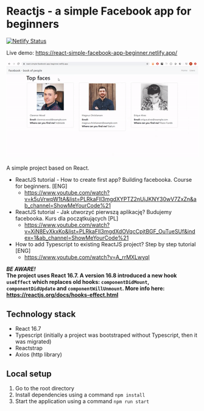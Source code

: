 # Reactjs - a simple Facebook app for beginners
[![Netlify Status](https://api.netlify.com/api/v1/badges/10622421-5304-4a52-83e8-9279f7904bab/deploy-status)](https://app.netlify.com/sites/lucid-wright-a3e8ed/deploys)
 
Live demo: https://react-simple-facebook-app-beginner.netlify.app/

![Online demo](online-demo.gif)

A simple project based on React. 

- ReactJS tutorial - How to create first app? Building facebooka. Course for beginners. [ENG]
    - https://www.youtube.com/watch?v=k5uVrwpW1tA&list=PLRkaFIl3mgdXYPTZ2nUiJKNY30wV7ZxZn&ab_channel=ShowMeYourCode%21
- ReactJS tutorial - Jak utworzyć pierwszą aplikację? Budujemy facebooka. Kurs dla początkujących [PL]
    - https://www.youtube.com/watch?v=XiN8EvXkxKo&list=PLRkaFIl3mgdXdOVqcCpjtBGF_OuTueSUf&index=1&ab_channel=ShowMeYourCode%21
- How to add Typescript to existing ReactJS project? Step by step tutorial [ENG]
    - https://www.youtube.com/watch?v=A_rrMXLwyqI
  
***BE AWARE!***   
**The project uses React 16.7. A version 16.8 introduced a new hook ``useEffect`` which replaces old hooks: ``componentDidMount``, ``componentDidUpdate`` and ``componentWillUnmount``. More info here: https://reactjs.org/docs/hooks-effect.html**  

## Technology stack
- React 16.7
- Typescript (initially a project was bootstraped without Typescript, then it was migrated)
- Reactstrap
- Axios (http library)

## Local setup
1. Go to the root directory
2. Install dependencies using a command ``npm install``
3. Start the application using a command ``npm run start``
